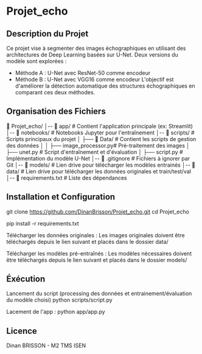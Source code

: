 # Projet_echo

## Description du Projet
Ce projet vise à segmenter des images échographiques en utilisant des architectures de Deep Learning basées sur U-Net. 
Deux versions du modèle sont explorées :
- Méthode A : U-Net avec ResNet-50 comme encodeur
- Méthode B : U-Net avec VGG16 comme encodeur
L'objectif est d'améliorer la détection automatique des structures échographiques en comparant ces deux méthodes.

## Organisation des Fichiers
📂 Projet_echo/
│-- 📂 app/                    # Contient l'application principale (ex: Streamlit)
│-- 📂 notebooks/               # Notebooks Jupyter pour l'entraînement
│-- 📂 scripts/                 # Scripts principaux du projet
│   ├── 📂 Data/                # Contient les scripts de gestion des données
│   │   ├── image_processor.py# Pré-traitement des images
│       ├── unet.py               # Script d'entraînement et d'évaluation
│   ├── script.py                 # Implémentation du modèle U-Net
│-- 📄 .gitignore               # Fichiers à ignorer par Git
│-- 📂 models/                  # Lien drive pour télécharger les modèles entrainés
│-- 📂 data/                  # Lien drive pour télécharger les données originales et train/test/val
│-- 📄 requirements.txt         # Liste des dépendances


## Installation et Configuration
git clone https://github.com/DinanBrisson/Projet_echo.git
cd Projet_echo

pip install -r requirements.txt

Télécharger les données originales :
Les images originales doivent être téléchargés depuis le lien suivant et placés dans le dossier data/

Télécharger les modèles pré-entraînés :
Les modèles nécessaires doivent être téléchargés depuis le lien suivant et placés dans le dossier models/

## Éxécution
Lancement du script (processing des données et entrainement/évaluation du modèle choisi)
python scripts/script.py

Lacement de l'app : 
python app/app.py

## Licence

Dinan BRISSON - M2 TMS ISEN


